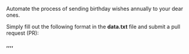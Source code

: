 Automate the process of sending birthday wishes annually to your dear ones. 

Simply fill out the following format in the **data.txt** file and submit a pull request (PR):

**<firstName>,<lastName>,<month>,<day>,<email>**

